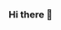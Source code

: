 ### Hi there 👋

<!--
**YeabJC/YeabJC** is a ✨ _special_ ✨ repository because its `README.md` (this file) appears on your GitHub profile.

Here are some ideas to get you started:

- 🔭 I’m currently working on my mindset and personal development
- 🌱 I’m currently learning pharmacy and software engineering
- 👯 I’m looking to collaborate on change making
- 🤔 I’m looking for help with my software engineering class
- 💬 Ask me about anything 
- 📫 How to reach me: yeabmjc@gmail.com
-->
